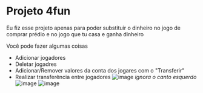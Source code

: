 # Projeto 4fun

Eu fiz esse projeto apenas para poder substituir o dinheiro no jogo de comprar prédio e no jogo que tu casa e ganha dinheiro

Você pode fazer algumas coisas
* Adicionar jogadores
* Deletar jogadres
* Adicionar/Remover valores da conta dos jogares com o "Transferir"
* Realizar transferência entre jogadores
![image](https://user-images.githubusercontent.com/48186206/197110608-4bd14db4-5be1-4158-9862-79cac72a6837.png)
_ignora o canto esquerdo_
![image](https://user-images.githubusercontent.com/48186206/197110662-37639f4e-a069-49ff-aa7e-0a20196f4042.png)
![image](https://user-images.githubusercontent.com/48186206/197110701-021a8c37-c60b-4e64-8ed2-38e089c382a0.png)
